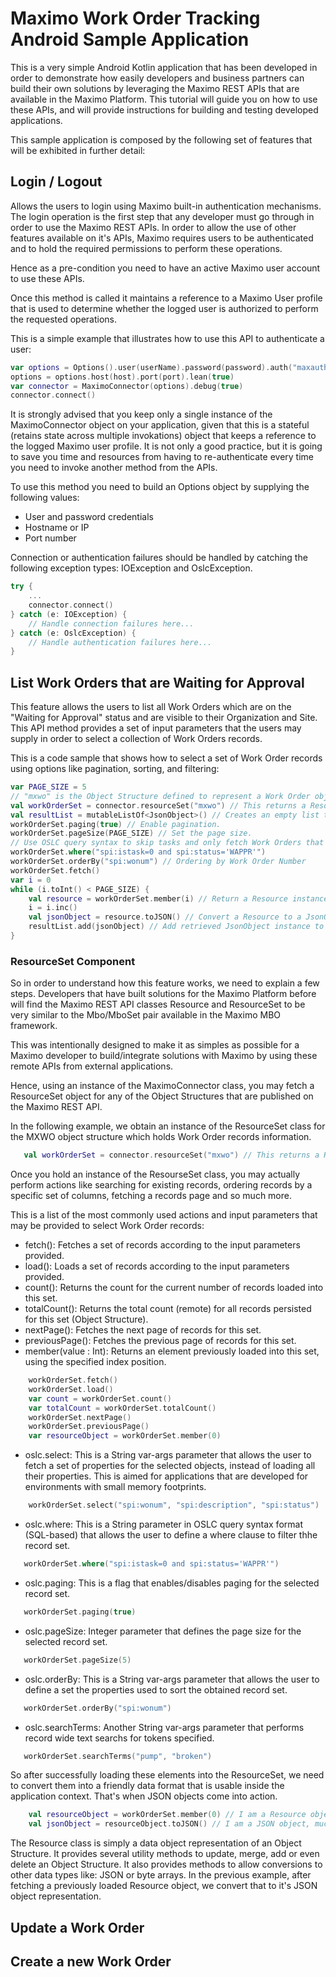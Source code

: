# Maximo Work Order Tracking Android Sample Application

This is a very simple Android Kotlin application that has been developed in order to demonstrate how easily developers and business partners can build their own solutions by leveraging the Maximo REST APIs that are available in the Maximo Platform. This tutorial will guide you on how to use these APIs, and will provide instructions for building and testing developed applications.

This sample application is composed by the following set of features that will be exhibited in further detail:

## Login / Logout
Allows the users to login using Maximo built-in authentication mechanisms.
The login operation is the first step that any developer must go through in order to use the Maximo REST APIs.
In order to allow the use of other features available on it's APIs, Maximo requires users to be authenticated and to hold the required permissions to perform these operations.

Hence as a pre-condition you need to have an active Maximo user account to use these APIs.

Once this method is called it maintains a reference to a Maximo User profile that is used to determine whether the logged user is authorized to perform the requested operations.

This is a simple example that illustrates how to use this API to authenticate a user:

```kotlin
var options = Options().user(userName).password(password).auth("maxauth")
options = options.host(host).port(port).lean(true)
var connector = MaximoConnector(options).debug(true)
connector.connect()
```

It is strongly advised that you keep only a single instance of the MaximoConnector object on your application, given that this is a stateful (retains state across multiple invokations) object that keeps a reference to the logged Maximo user profile. It is not only a good practice, but it is going to save you time and resources from having to re-authenticate every time you need to invoke another method from the APIs.

To use this method you need to build an Options object by supplying the following values:
 - User and password credentials
 - Hostname or IP
 - Port number

Connection or authentication failures should be handled by catching the following exception types: IOException and OslcException.

```kotlin
try {
    ...
    connector.connect()
} catch (e: IOException) {
    // Handle connection failures here...
} catch (e: OslcException) {
    // Handle authentication failures here...
}
```
## List Work Orders that are Waiting for Approval
This feature allows the users to list all Work Orders which are on the "Waiting for Approval" status and are visible to their Organization and Site.
This API method provides a set of input parameters that the users may supply in order to select a collection of Work Orders records.

This is a code sample that shows how to select a set of Work Order records using options like pagination, sorting, and filtering:

```kotlin
var PAGE_SIZE = 5
// "mxwo" is the Object Structure defined to represent a Work Order object.
val workOrderSet = connector.resourceSet("mxwo") // This returns a ResourceSet object instance
val resultList = mutableListOf<JsonObject>() // Creates an empty list to hold JsonObject instances.
workOrderSet.paging(true) // Enable pagination.
workOrderSet.pageSize(PAGE_SIZE) // Set the page size.
// Use OSLC query syntax to skip tasks and only fetch Work Orders that are "Waiting for Approval"
workOrderSet.where("spi:istask=0 and spi:status='WAPPR'")
workOrderSet.orderBy("spi:wonum") // Ordering by Work Order Number
workOrderSet.fetch()
var i = 0
while (i.toInt() < PAGE_SIZE) {
    val resource = workOrderSet.member(i) // Return a Resource instance
    i = i.inc()
    val jsonObject = resource.toJSON() // Convert a Resource to a JsonObject representation
    resultList.add(jsonObject) // Add retrieved JsonObject instance to the list
}
```
### ResourceSet Component
So in order to understand how this feature works, we need to explain a few steps.
Developers that have built solutions for the Maximo Platform before will find the Maximo REST API classes Resource and ResourceSet to be very similar to the Mbo/MboSet pair available in the Maximo MBO framework.

This was intentionally designed to make it as simples as possible for a Maximo developer to build/integrate solutions with Maximo by using these remote APIs from external applications.

Hence, using an instance of the MaximoConnector class, you may fetch a ResourceSet object for any of the Object Structures that are published on the Maximo REST API.

In the following example, we obtain an instance of the ResourceSet class for the MXWO object structure which holds Work Order records information.
 ```kotlin
    val workOrderSet = connector.resourceSet("mxwo") // This returns a ResourceSet object instance
 ```
Once you hold an instance of the ResourseSet class, you may actually perform actions like searching for existing records,  ordering records by a specific set of columns, fetching a records page and so much more.

This is a list of the most commonly used actions and input parameters that may be provided to select Work Order records:
 - fetch(): Fetches a set of records according to the input parameters provided.
 - load(): Loads a set of records according to the input parameters provided.
 - count(): Returns the count for the current number of records loaded into this set.
 - totalCount(): Returns the total count (remote) for all records persisted for this set (Object Structure).
 - nextPage(): Fetches the next page of records for this set.
 - previousPage(): Fetches the previous page of records for this set.
 - member(value : Int): Returns an element previously loaded into this set, using the specified index position.
 ```kotlin
     workOrderSet.fetch()
     workOrderSet.load()
     var count = workOrderSet.count()
     var totalCount = workOrderSet.totalCount()
     workOrderSet.nextPage()
     workOrderSet.previousPage()
     var resourceObject = workOrderSet.member(0)
 ```
 - oslc.select: This is a String var-args parameter that allows the user to fetch a set of properties for the selected objects, instead of loading all their properties. This is aimed for applications that are developed for environments with small memory footprints.
 ```kotlin
     workOrderSet.select("spi:wonum", "spi:description", "spi:status")
 ```
 - oslc.where: This is a String parameter in OSLC query syntax format (SQL-based) that allows the user to define a where clause to filter thhe record set.
  ```kotlin
     workOrderSet.where("spi:istask=0 and spi:status='WAPPR'")
 ```
 - oslc.paging: This is a flag that enables/disables paging for the selected record set.
  ```kotlin
     workOrderSet.paging(true)
 ```
 - oslc.pageSize: Integer parameter that defines the page size for the selected record set.
  ```kotlin
     workOrderSet.pageSize(5)
 ```
 - oslc.orderBy: This is a String var-args parameter that allows the user to define a set the properties used to sort the obtained record set.
  ```kotlin
     workOrderSet.orderBy("spi:wonum")
 ```
 - oslc.searchTerms: Another String var-args parameter that performs record wide text searchs for tokens specified.
  ```kotlin
     workOrderSet.searchTerms("pump", "broken")
 ```

So after successfully loading these elements into the ResourceSet, we need to convert them into a friendly data format that is usable inside the application context. That's when JSON objects come into action.
 ```kotlin
     val resourceObject = workOrderSet.member(0) // I am a Resource object
     val jsonObject = resourceObject.toJSON() // I am a JSON object, much more friendly and human-readable.
 ```
The Resource class is simply a data object representation of an Object Structure. It provides several utility methods to update, merge, add or even delete an Object Structure. It also provides methods to allow conversions to other data types like: JSON or byte arrays. In the previous example, after fetching a previously loaded Resource object, we convert that to it's JSON object representation.

## Update a Work Order

## Create a new Work Order
